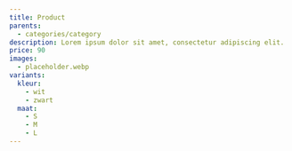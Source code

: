 ```yaml
---
title: Product
parents: 
  - categories/category
description: Lorem ipsum dolor sit amet, consectetur adipiscing elit.
price: 90
images: 
  - placeholder.webp
variants:
  kleur: 
    - wit
    - zwart
  maat: 
    - S
    - M
    - L
---
```



  
